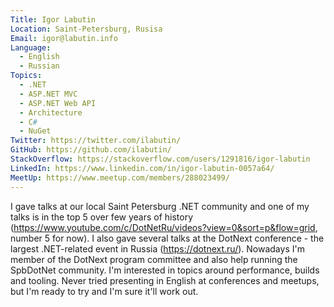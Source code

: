 ```yaml
---
Title: Igor Labutin
Location: Saint-Petersburg, Rusisa
Email: igor@labutin.info
Language:
  - English
  - Russian
Topics:
  - .NET
  - ASP.NET MVC
  - ASP.NET Web API
  - Architecture
  - C#
  - NuGet
Twitter: https://twitter.com/ilabutin/
GitHub: https://github.com/ilabutin/
StackOverflow: https://stackoverflow.com/users/1291816/igor-labutin
LinkedIn: https://www.linkedin.com/in/igor-labutin-0057a64/
MeetUp: https://www.meetup.com/members/288023499/
---
```

I gave talks at our local Saint Petersburg .NET community and one of my talks is in the top 5 over few years of history (https://www.youtube.com/c/DotNetRu/videos?view=0&sort=p&flow=grid, number 5 for now).
I also gave several talks at the DotNext conference - the largest .NET-related event in Russia (https://dotnext.ru/).
Nowadays I'm member of the DotNext program committee and also help running the SpbDotNet community.
I'm interested in topics around performance, builds and tooling.
Never tried presenting in English at conferences and meetups, but I'm ready to try and I'm sure it'll work out.
